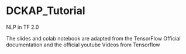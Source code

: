 # DCKAP_Tutorial
NLP in TF 2.0

The slides and colab notebook are adapted from the TensorFlow Official documentation and the official youtube Videos from Tensorflow
